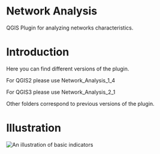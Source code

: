 # Network Analysis

QGIS Plugin for analyzing networks characteristics.

# Introduction

Here you can find different versions of the plugin.

For QGIS2 please use Network\_Analysis\_1\_4

For QGIS3 please use Network\_Analysis\_2\_1

Other folders correspond to previous versions of the plugin.

# Illustration

![An illustration of basic indicators](https://github.com/sergelhomme/Network_Analysis/tree/master/Images/basic_analysis2.png)
